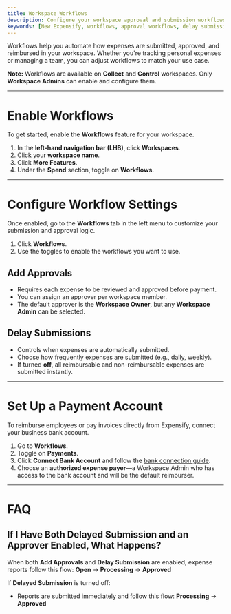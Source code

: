 ```yaml
---
title: Workspace Workflows
description: Configure your workspace approval and submission workflows to match your team's needs.
keywords: [New Expensify, workflows, approval workflows, delay submission, add approver, connect bank, workspace settings]
---
```

<div id="new-expensify" markdown="1">

Workflows help you automate how expenses are submitted, approved, and reimbursed in your workspace. Whether you're tracking personal expenses or managing a team, you can adjust workflows to match your use case.

**Note:** Workflows are available on **Collect** and **Control** workspaces. Only **Workspace Admins** can enable and configure them.

---

# Enable Workflows

To get started, enable the **Workflows** feature for your workspace.

1. In the **left-hand navigation bar (LHB)**, click **Workspaces**.
2. Click your **workspace name**.
3. Click **More Features**.
4. Under the **Spend** section, toggle on **Workflows**.

---

# Configure Workflow Settings

Once enabled, go to the **Workflows** tab in the left menu to customize your submission and approval logic.

1. Click **Workflows**.
2. Use the toggles to enable the workflows you want to use.

## Add Approvals

- Requires each expense to be reviewed and approved before payment.
- You can assign an approver per workspace member.
- The default approver is the **Workspace Owner**, but any **Workspace Admin** can be selected.

## Delay Submissions

- Controls when expenses are automatically submitted.
- Choose how frequently expenses are submitted (e.g., daily, weekly).
- If turned **off**, all reimbursable and non-reimbursable expenses are submitted instantly.

---

# Set Up a Payment Account

To reimburse employees or pay invoices directly from Expensify, connect your business bank account.

1. Go to **Workflows**.
2. Toggle on **Payments**.
3. Click **Connect Bank Account** and follow the [bank connection guide](https://help.expensify.com/articles/new-expensify/expenses-and-payments/Connect-a-Business-Bank-Account).
4. Choose an **authorized expense payer**—a Workspace Admin who has access to the bank account and will be the default reimburser.

---

# FAQ

## If I Have Both Delayed Submission and an Approver Enabled, What Happens?

When both **Add Approvals** and **Delay Submission** are enabled, expense reports follow this flow: **Open** → **Processing** → **Approved**

If **Delayed Submission** is turned off:
- Reports are submitted immediately and follow this flow: **Processing** → **Approved**

</div>
